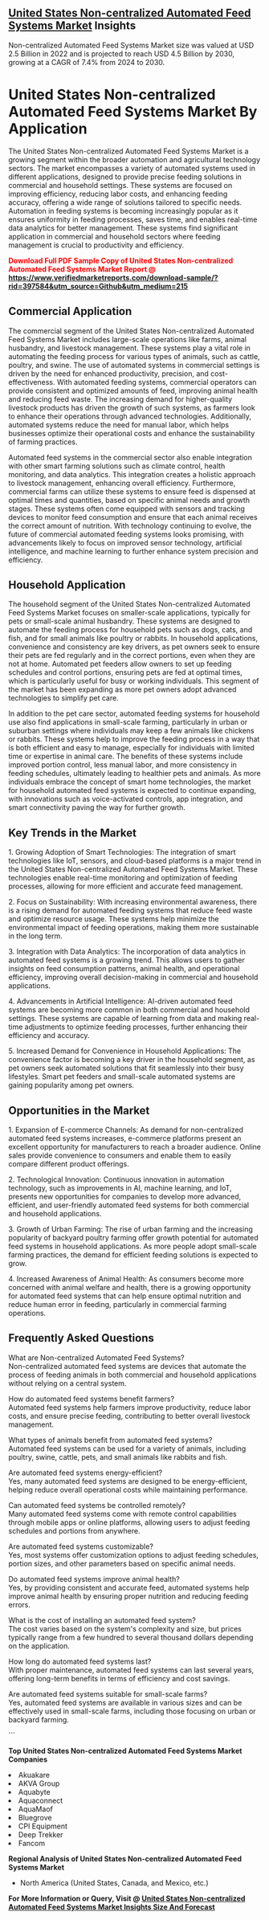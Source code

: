 <h2><a href="https://www.verifiedmarketreports.com/download-sample/?rid=397584&amp;utm_source=Github&amp;utm_medium=215" target="_blank">United States Non-centralized Automated Feed Systems Market</a> Insights</h2><p>Non-centralized Automated Feed Systems Market size was valued at USD 2.5 Billion in 2022 and is projected to reach USD 4.5 Billion by 2030, growing at a CAGR of 7.4% from 2024 to 2030.</p><p> <h1>United States Non-centralized Automated Feed Systems Market By Application</h1> <p>The United States Non-centralized Automated Feed Systems Market is a growing segment within the broader automation and agricultural technology sectors. The market encompasses a variety of automated systems used in different applications, designed to provide precise feeding solutions in commercial and household settings. These systems are focused on improving efficiency, reducing labor costs, and enhancing feeding accuracy, offering a wide range of solutions tailored to specific needs. Automation in feeding systems is becoming increasingly popular as it ensures uniformity in feeding processes, saves time, and enables real-time data analytics for better management. These systems find significant application in commercial and household sectors where feeding management is crucial to productivity and efficiency. <b><p><span class=""><span style="color: #ff0000;"><strong>Download Full PDF Sample Copy of United States Non-centralized Automated Feed Systems Market Report</strong> @ </span><a href="https://www.verifiedmarketreports.com/download-sample/?rid=397584&amp;utm_source=Github&amp;utm_medium=215" target="_blank">https://www.verifiedmarketreports.com/download-sample/?rid=397584&amp;utm_source=Github&amp;utm_medium=215</a></span></p></b></p> <h2>Commercial Application</h2> <p>The commercial segment of the United States Non-centralized Automated Feed Systems Market includes large-scale operations like farms, animal husbandry, and livestock management. These systems play a vital role in automating the feeding process for various types of animals, such as cattle, poultry, and swine. The use of automated systems in commercial settings is driven by the need for enhanced productivity, precision, and cost-effectiveness. With automated feeding systems, commercial operators can provide consistent and optimized amounts of feed, improving animal health and reducing feed waste. The increasing demand for higher-quality livestock products has driven the growth of such systems, as farmers look to enhance their operations through advanced technologies. Additionally, automated systems reduce the need for manual labor, which helps businesses optimize their operational costs and enhance the sustainability of farming practices.</p> <p>Automated feed systems in the commercial sector also enable integration with other smart farming solutions such as climate control, health monitoring, and data analytics. This integration creates a holistic approach to livestock management, enhancing overall efficiency. Furthermore, commercial farms can utilize these systems to ensure feed is dispensed at optimal times and quantities, based on specific animal needs and growth stages. These systems often come equipped with sensors and tracking devices to monitor feed consumption and ensure that each animal receives the correct amount of nutrition. With technology continuing to evolve, the future of commercial automated feeding systems looks promising, with advancements likely to focus on improved sensor technology, artificial intelligence, and machine learning to further enhance system precision and efficiency.</p> <h2>Household Application</h2> <p>The household segment of the United States Non-centralized Automated Feed Systems Market focuses on smaller-scale applications, typically for pets or small-scale animal husbandry. These systems are designed to automate the feeding process for household pets such as dogs, cats, and fish, and for small animals like poultry or rabbits. In household applications, convenience and consistency are key drivers, as pet owners seek to ensure their pets are fed regularly and in the correct portions, even when they are not at home. Automated pet feeders allow owners to set up feeding schedules and control portions, ensuring pets are fed at optimal times, which is particularly useful for busy or working individuals. This segment of the market has been expanding as more pet owners adopt advanced technologies to simplify pet care.</p> <p>In addition to the pet care sector, automated feeding systems for household use also find applications in small-scale farming, particularly in urban or suburban settings where individuals may keep a few animals like chickens or rabbits. These systems help to improve the feeding process in a way that is both efficient and easy to manage, especially for individuals with limited time or expertise in animal care. The benefits of these systems include improved portion control, less manual labor, and more consistency in feeding schedules, ultimately leading to healthier pets and animals. As more individuals embrace the concept of smart home technologies, the market for household automated feed systems is expected to continue expanding, with innovations such as voice-activated controls, app integration, and smart connectivity paving the way for further growth.</p> <h2>Key Trends in the Market</h2> <p>1. Growing Adoption of Smart Technologies: The integration of smart technologies like IoT, sensors, and cloud-based platforms is a major trend in the United States Non-centralized Automated Feed Systems Market. These technologies enable real-time monitoring and optimization of feeding processes, allowing for more efficient and accurate feed management.</p> <p>2. Focus on Sustainability: With increasing environmental awareness, there is a rising demand for automated feeding systems that reduce feed waste and optimize resource usage. These systems help minimize the environmental impact of feeding operations, making them more sustainable in the long term.</p> <p>3. Integration with Data Analytics: The incorporation of data analytics in automated feed systems is a growing trend. This allows users to gather insights on feed consumption patterns, animal health, and operational efficiency, improving overall decision-making in commercial and household applications.</p> <p>4. Advancements in Artificial Intelligence: AI-driven automated feed systems are becoming more common in both commercial and household settings. These systems are capable of learning from data and making real-time adjustments to optimize feeding processes, further enhancing their efficiency and accuracy.</p> <p>5. Increased Demand for Convenience in Household Applications: The convenience factor is becoming a key driver in the household segment, as pet owners seek automated solutions that fit seamlessly into their busy lifestyles. Smart pet feeders and small-scale automated systems are gaining popularity among pet owners.</p> <h2>Opportunities in the Market</h2> <p>1. Expansion of E-commerce Channels: As demand for non-centralized automated feed systems increases, e-commerce platforms present an excellent opportunity for manufacturers to reach a broader audience. Online sales provide convenience to consumers and enable them to easily compare different product offerings.</p> <p>2. Technological Innovation: Continuous innovation in automation technology, such as improvements in AI, machine learning, and IoT, presents new opportunities for companies to develop more advanced, efficient, and user-friendly automated feed systems for both commercial and household applications.</p> <p>3. Growth of Urban Farming: The rise of urban farming and the increasing popularity of backyard poultry farming offer growth potential for automated feed systems in household applications. As more people adopt small-scale farming practices, the demand for efficient feeding solutions is expected to grow.</p> <p>4. Increased Awareness of Animal Health: As consumers become more concerned with animal welfare and health, there is a growing opportunity for automated feed systems that can help ensure optimal nutrition and reduce human error in feeding, particularly in commercial farming operations.</p> <h2>Frequently Asked Questions</h2> <p>What are Non-centralized Automated Feed Systems? <br> Non-centralized automated feed systems are devices that automate the process of feeding animals in both commercial and household applications without relying on a central system.</p> <p>How do automated feed systems benefit farmers? <br> Automated feed systems help farmers improve productivity, reduce labor costs, and ensure precise feeding, contributing to better overall livestock management.</p> <p>What types of animals benefit from automated feed systems? <br> Automated feed systems can be used for a variety of animals, including poultry, swine, cattle, pets, and small animals like rabbits and fish.</p> <p>Are automated feed systems energy-efficient? <br> Yes, many automated feed systems are designed to be energy-efficient, helping reduce overall operational costs while maintaining performance.</p> <p>Can automated feed systems be controlled remotely? <br> Many automated feed systems come with remote control capabilities through mobile apps or online platforms, allowing users to adjust feeding schedules and portions from anywhere.</p> <p>Are automated feed systems customizable? <br> Yes, most systems offer customization options to adjust feeding schedules, portion sizes, and other parameters based on specific animal needs.</p> <p>Do automated feed systems improve animal health? <br> Yes, by providing consistent and accurate feed, automated systems help improve animal health by ensuring proper nutrition and reducing feeding errors.</p> <p>What is the cost of installing an automated feed system? <br> The cost varies based on the system's complexity and size, but prices typically range from a few hundred to several thousand dollars depending on the application.</p> <p>How long do automated feed systems last? <br> With proper maintenance, automated feed systems can last several years, offering long-term benefits in terms of efficiency and cost savings.</p> <p>Are automated feed systems suitable for small-scale farms? <br> Yes, automated feed systems are available in various sizes and can be effectively used in small-scale farms, including those focusing on urban or backyard farming.</p> ```</p><p><strong>Top United States Non-centralized Automated Feed Systems Market Companies</strong></p><div data-test-id=""><p><li>Akuakare</li><li> AKVA Group</li><li> Aquabyte</li><li> Aquaconnect</li><li> AquaMaof</li><li> Bluegrove</li><li> CPI Equipment</li><li> Deep Trekker</li><li> Fancom</li></p><div><strong>Regional Analysis of&nbsp;United States Non-centralized Automated Feed Systems Market</strong></div><ul><li dir="ltr"><p dir="ltr">North America&nbsp;(United States, Canada, and Mexico, etc.)</p></li></ul><p><strong>For More Information or Query, Visit @&nbsp;</strong><strong><a href="https://www.verifiedmarketreports.com/product/non-centralized-automated-feed-systems-market/?utm_source=Github&amp;utm_medium=215" target="_blank">United States Non-centralized Automated Feed Systems Market Insights Size And Forecast</a></strong></p></div>
